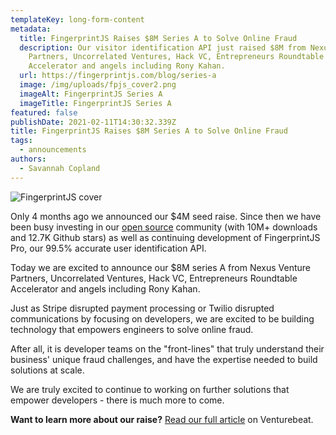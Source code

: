```yaml
---
templateKey: long-form-content
metadata:
  title: FingerprintJS Raises $8M Series A to Solve Online Fraud
  description: Our visitor identification API just raised $8M from Nexus Venture
    Partners, Uncorrelated Ventures, Hack VC, Entrepreneurs Roundtable
    Accelerator and angels including Rony Kahan.
  url: https://fingerprintjs.com/blog/series-a
  image: /img/uploads/fpjs_cover2.png
  imageAlt: FingerprintJS Series A
  imageTitle: FingerprintJS Series A
featured: false
publishDate: 2021-02-11T14:30:32.339Z
title: FingerprintJS Raises $8M Series A to Solve Online Fraud
tags:
  - announcements
authors:
  - Savannah Copland
---
```

![FingerprintJS cover](/img/uploads/fpjs_cover2.png "FingerprintJS cover")

Only 4 months ago we announced our $4M seed raise. Since then we have been busy investing in our [open source](https://github.com/fingerprintjs/fingerprintjs) community (with 10M+ downloads and 12.7K Github stars) as well as continuing development of FingerprintJS Pro, our 99.5% accurate user identification API.

Today we are excited to announce our $8M series A from Nexus Venture Partners, Uncorrelated Ventures, Hack VC, Entrepreneurs Roundtable Accelerator and angels including Rony Kahan.

Just as Stripe disrupted payment processing or Twilio disrupted communications by focusing on developers, we are excited to be building technology that empowers engineers to solve online fraud.

After all, it is developer teams on the "front-lines" that truly understand their business' unique fraud challenges, and have the expertise needed to build solutions at scale.

We are truly excited to continue to working on further solutions that empower developers - there is much more to come.

**Want to learn more about our raise?** [Read our full article](https://venturebeat.com/2021/02/11/fingerprintjs-raises-8-million-to-expand-its-enterprise-identification-api/) on Venturebeat.